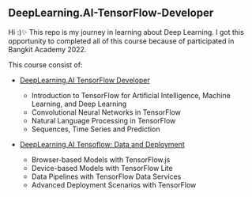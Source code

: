 ## DeepLearning.AI-TensorFlow-Developer

Hi :)✨
This repo is my journey in learning about Deep Learning. I got this opportunity to completed all of this course because of participated in Bangkit Academy 2022.

This course consist of:
- [DeepLearning.AI TensorFlow Developer](https://www.coursera.org/professional-certificates/tensorflow-in-practice)
  - Introduction to TensorFlow for Artificial Intelligence, Machine Learning, and Deep Learning
  - Convolutional Neural Networks in TensorFlow
  - Natural Language Processing in TensorFlow
  - Sequences, Time Series and Prediction
  
- [DeepLearning.AI Tensoflow: Data and Deployment](https://www.coursera.org/specializations/tensorflow-data-and-deployment)
  - Browser-based Models with TensorFlow.js
  - Device-based Models with TensorFlow Lite
  - Data Pipelines with TensorFlow Data Services
  - Advanced Deployment Scenarios with TensorFlow




